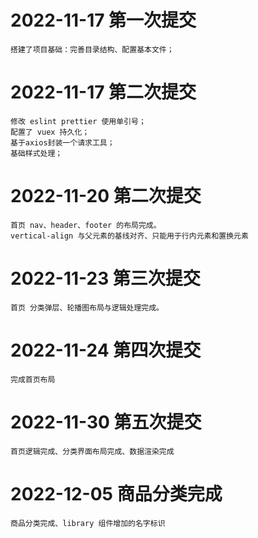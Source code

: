 # 2022-11-17 第一次提交

    搭建了项目基础：完善目录结构、配置基本文件；

# 2022-11-17 第二次提交

    修改 eslint prettier 使用单引号；
    配置了 vuex 持久化；
    基于axios封装一个请求工具；
    基础样式处理；

# 2022-11-20 第二次提交

    首页 nav、header、footer 的布局完成。
    vertical-align 与父元素的基线对齐、只能用于行内元素和置换元素

# 2022-11-23 第三次提交

    首页 分类弹层、轮播图布局与逻辑处理完成。

# 2022-11-24 第四次提交

    完成首页布局

# 2022-11-30 第五次提交

    首页逻辑完成、分类界面布局完成、数据渲染完成

# 2022-12-05 商品分类完成
    商品分类完成、library 组件增加的名字标识